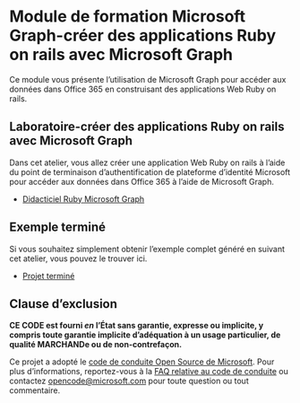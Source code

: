 # <a name="microsoft-graph-training-module---build-ruby-on-rails-apps-with-microsoft-graph"></a>Module de formation Microsoft Graph-créer des applications Ruby on rails avec Microsoft Graph

Ce module vous présente l’utilisation de Microsoft Graph pour accéder aux données dans Office 365 en construisant des applications Web Ruby on rails.

## <a name="lab---build-ruby-on-rails-apps-with-microsoft-graph"></a>Laboratoire-créer des applications Ruby on rails avec Microsoft Graph

Dans cet atelier, vous allez créer une application Web Ruby on rails à l’aide du point de terminaison d’authentification de plateforme d’identité Microsoft pour accéder aux données dans Office 365 à l’aide de Microsoft Graph.

- [Didacticiel Ruby Microsoft Graph](https://docs.microsoft.com/graph/training/ruby-tutorial)

## <a name="completed-sample"></a>Exemple terminé

Si vous souhaitez simplement obtenir l’exemple complet généré en suivant cet atelier, vous pouvez le trouver ici.

- [Projet terminé](demo)

## <a name="disclaimer"></a>Clause d’exclusion

**CE CODE est fourni *en* l’État sans garantie, expresse ou implicite, y compris toute garantie implicite d’adéquation à un usage particulier, de qualité MARCHANDe ou de non-contrefaçon.**

Ce projet a adopté le [code de conduite Open Source de Microsoft](https://opensource.microsoft.com/codeofconduct/). Pour plus d’informations, reportez-vous à la [FAQ relative au code de conduite](https://opensource.microsoft.com/codeofconduct/faq/) ou contactez [opencode@microsoft.com](mailto:opencode@microsoft.com) pour toute question ou tout commentaire.
